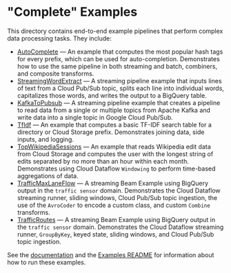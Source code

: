 <!--
    Licensed to the Apache Software Foundation (ASF) under one
    or more contributor license agreements.  See the NOTICE file
    distributed with this work for additional information
    regarding copyright ownership.  The ASF licenses this file
    to you under the Apache License, Version 2.0 (the
    "License"); you may not use this file except in compliance
    with the License.  You may obtain a copy of the License at

      http://www.apache.org/licenses/LICENSE-2.0

    Unless required by applicable law or agreed to in writing,
    software distributed under the License is distributed on an
    "AS IS" BASIS, WITHOUT WARRANTIES OR CONDITIONS OF ANY
    KIND, either express or implied.  See the License for the
    specific language governing permissions and limitations
    under the License.
-->

# "Complete" Examples

This directory contains end-to-end example pipelines that perform complex data processing tasks. They include:

<ul>
  <li><a href="https://github.com/apache/beam/blob/master/examples/java/src/main/java/org/apache/beam/examples/complete/AutoComplete.java">AutoComplete</a>
  &mdash; An example that computes the most popular hash tags for every
  prefix, which can be used for auto-completion. Demonstrates how to use the
  same pipeline in both streaming and batch, combiners, and composite
  transforms.</li>
  <li><a href="https://github.com/apache/beam/blob/master/examples/java/src/main/java/org/apache/beam/examples/complete/StreamingWordExtract.java">StreamingWordExtract</a>
  &mdash; A streaming pipeline example that inputs lines of text from a Cloud
  Pub/Sub topic, splits each line into individual words, capitalizes those
  words, and writes the output to a BigQuery table.
  </li>
  <li><a href="https://github.com/apache/beam/blob/master/examples/java/src/main/java/org/apache/beam/examples/complete/kafkatopubsub/KafkaToPubsub.java">KafkaToPubsub</a>
  &mdash; A streaming pipeline example that creates a pipeline to read data
  from a single or multiple topics from Apache Kafka and write data into a single topic
  in Google Cloud Pub/Sub. 
  </li>
  <li><a href="https://github.com/apache/beam/blob/master/examples/java/src/main/java/org/apache/beam/examples/complete/TfIdf.java">TfIdf</a>
  &mdash; An example that computes a basic TF-IDF search table for a directory or
  Cloud Storage prefix. Demonstrates joining data, side inputs, and logging.
  </li>
  <li><a href="https://github.com/apache/beam/blob/master/examples/java/src/main/java/org/apache/beam/examples/complete/TopWikipediaSessions.java">TopWikipediaSessions</a>
  &mdash; An example that reads Wikipedia edit data from Cloud Storage and
  computes the user with the longest string of edits separated by no more than
  an hour within each month. Demonstrates using Cloud Dataflow
  <code>Windowing</code> to perform time-based aggregations of data.
  </li>
  <li><a href="https://github.com/apache/beam/blob/master/examples/java/src/main/java/org/apache/beam/examples/complete/TrafficMaxLaneFlow.java">TrafficMaxLaneFlow</a>
  &mdash; A streaming Beam Example using BigQuery output in the
  <code>traffic sensor</code> domain. Demonstrates the Cloud Dataflow streaming
  runner, sliding windows, Cloud Pub/Sub topic ingestion, the use of the
  <code>AvroCoder</code> to encode a custom class, and custom
  <code>Combine</code> transforms.
  </li>
  <li><a href="https://github.com/apache/beam/blob/master/examples/java/src/main/java/org/apache/beam/examples/complete/TrafficRoutes.java">TrafficRoutes</a>
  &mdash; A streaming Beam Example using BigQuery output in the
  <code>traffic sensor</code> domain. Demonstrates the Cloud Dataflow streaming
  runner, <code>GroupByKey</code>, keyed state, sliding windows, and Cloud
  Pub/Sub topic ingestion.
  </li>
  </ul>

See the [documentation](http://beam.apache.org/get-started/quickstart/) and the [Examples
README](../../../../../../../../README.md) for
information about how to run these examples.
